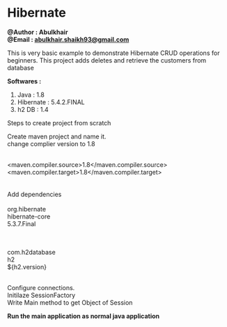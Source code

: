 # Hibernate

**@Author : Abulkhair<br>
@Email : abulkhair.shaikh93@gmail.com**

This is very basic example to demonstrate Hibernate CRUD operations for beginners.
This project adds deletes and retrieve the customers from database

**Softwares :**
1. Java : 1.8
2. Hibernate : 5.4.2.FINAL
3. h2 DB : 1.4

Steps to create project from scratch

Create maven project and name it.<br>
change complier version to 1.8<br>

<properties> <br>
	<maven.compiler.source>1.8</maven.compiler.source> <br>
	<maven.compiler.target>1.8</maven.compiler.target> <br>
</properties><br>
<br>
Add dependencies
<br>
<dependency><br>
	<groupId>org.hibernate</groupId><br>
	<artifactId>hibernate-core</artifactId><br>
	<version>5.3.7.Final</version><br>
</dependency><br>

<dependency><br>
	<groupId>com.h2database</groupId><br>
	<artifactId>h2</artifactId><br>
	<version>${h2.version}</version><br>
</dependency><br>

Configure connections.<br>
Initilaze SessionFactory<br>
Write Main method to get Object of Session <br>

**Run the main application as normal java application**


  
  
  
  
